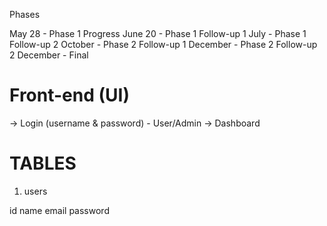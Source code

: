 Phases

May 28		-	Phase 1 Progress
June 20		-	Phase 1 Follow-up 1
July		-	Phase 1 Follow-up 2
October		-	Phase 2 Follow-up 1
December	-	Phase 2 Follow-up 2
December	-	Final


Front-end (UI)
==
-> Login (username & password) - User/Admin
-> Dashboard

TABLES
==

1. users

id
name
email
password

